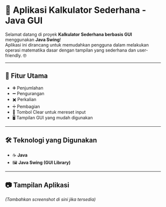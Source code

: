 # 🧮 Aplikasi Kalkulator Sederhana - Java GUI

Selamat datang di proyek **Kalkulator Sederhana berbasis GUI** menggunakan **Java Swing**!  
Aplikasi ini dirancang untuk memudahkan pengguna dalam melakukan operasi matematika dasar dengan tampilan yang sederhana dan user-friendly. 🤓

---

## 🎯 Fitur Utama

- ➕ Penjumlahan  
- ➖ Pengurangan  
- ✖️ Perkalian  
- ➗ Pembagian  
- 🧼 Tombol Clear untuk mereset input  
- 🖥️ Tampilan GUI yang mudah digunakan

---

## 🛠️ Teknologi yang Digunakan

- ☕ **Java**
- 🖼️ **Java Swing (GUI Library)**

---

## 📷 Tampilan Aplikasi

*(Tambahkan screenshot di sini jika tersedia)*

